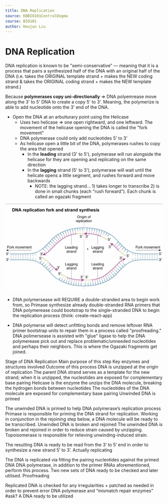```yaml
---
title: DNA Replication
source: KBBIO101CentralDogma
course: BIO101
author: Houjun Liu
---
```


# DNA Replication

DNA replication is known to be "semi-conservative" — meaning that it is a process that pairs a synthesized half of the DNA with an original half of the DNA (i.e. takes the ORIGINAL template strand + makes the NEW coding strand & takes the ORIGINAL coding strand + makes the NEW template strand.)

Because **polymerases copy uni-directionally** => DNA polyemrease move along the 3' to 5' DNA to create a copy 5' to 3'. Meaning, the polymerize is able to add nucleotide onto the 3' end of the DNA.

* Open the DNA at an arbuiturary point using the Helicase
	* Uses two helicase => one open rightward, and one leftward. The movement of the helicase opening the DNA is called the "fork movement"
	* DNA polymerase could only add nucleotides 5' to 3'
	* As helicase open a little bit of the DNA, polymerases rushes to copy the area that opened
		* In the **leading** strand (3' to 5'), polymerase will run alongside the helicase for they are opening and replicating on the same direction
		* In the **lagging** strand (5' to 3'), polymerase will wait until the helicate opens a little segment, and rushes forward and move backwards
			* NOTE: the lagging strand... 1) takes longer to transcribe 2) is done in small chunks (each "rush forward"). Each chunk is called an ogazaki fragment
			
![leadinglagging.png](leadinglagging.png)
		
* DNA polymersease will REQUIRE a double-stranded area to begin work from, so Primase synthesize already double-stranded RNA primers that DNA polymerease could bootstrap to the single-stranded DNA to begin the replication process (think: create-react-app)


* DNA polymerse will detect unfitting bonds and remove leftover RNA primer bootstrap units to repair them in a process called "proofreading." DNA polimersease is assisted with "glue" ligase to help the DNA polymerease pick out and replace problematic/unneeded nucleotides and perhaps their neighbors. This is where the Ogazaki fragments get joined.



Stage of DNA Replication
Main purpose of this step
Key enzymes and structures involved 
Outcome of this process
DNA is unzipped at the origin of replication 
The parent DNA strand serves as a template for the new strand; when it is unzipped, the nucleotides are exposed for complementary base pairing
Helicase is the enzyme the unzips the DNA molecule, breaking the hydrogen bonds between nucleotides
The nucleotides of the DNA molecule are exposed for complementary base pairing 
Unwinded DNA is primed 






The unwinded DNA is primed to help DNA polymerase’s replication process
Primase is responsible for priming the DNA strand for replication. 
Working in conjunction in the rejoining step below, a DNA molecule will be ready to be transcribed.
Unwinded DNA is broken and rejoined
The unwinded DNA is broken and rejoined in order to reduce strain caused by unzipping.
Topoisomerase is responsible for relieving unwinding-induced strain.


The resulting DNA is ready to be read from the 3’ to 5’ end in order to synthesize a new strand 5’ to 3’.
Actually replicating







The DNA is replicated via fitting the pairing nucleotides against the primed DNA
DNA polymerase, in addition to the primer RNAs aforementioned, perform this process.
Two new sets of DNA ready to be checked and later utilised.
Proofreading







Replicated DNA is checked for any irregularities + patched as needed in order to prevent error
DNA polymerase and “mismatch repair enzymes” #ask?
A DNA ready to be utilized 
